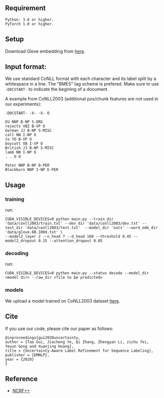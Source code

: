 ## Requirement
```
Python: 3.6 or higher.
PyTorch 1.0 or higher.
```
## Setup
Download Glove embedding from [here](https://nlp.stanford.edu/projects/glove/).

## Input format:
We use standard CoNLL format with each character and its label split by a whitespace in a line. The "BMES" tag scheme is prefered. 
Make sure to use `-DOCSTART-` to indicate the begining of a document.

A example from CoNLL2003 (additional pos/chunk features are not used in our experiments):
```
-DOCSTART- -X- -X- O

EU NNP B-NP S-ORG
rejects VBZ B-VP O
German JJ B-NP S-MISC
call NN I-NP O
to TO B-VP O
boycott VB I-VP O
British JJ B-NP S-MISC
lamb NN I-NP O
. . O O

Peter NNP B-NP B-PER
Blackburn NNP I-NP E-PER
```

## Usage

### training
run:
```
CUDA_VISIBLE_DEVICES=0 python main.py --train_dir 'data/conll2003/train.txt' --dev_dir 'data/conll2003/dev.txt' --test_dir 'data/conll2003/test.txt'  --model_dir 'outs' --word_emb_dir 'data/glove.6B.100d.txt' \
--model2_layer 2 --n_head 7 --d_head 160 --threshold 0.45 --model2_dropout 0.15 --attention_dropout 0.05
```

### decoding
run:
```
CUDA_VISIBLE_DEVICES=0 python main.py --status decode --model_dir <model dir> --raw_dir <file to be predicted>
```

### models 
We upload a model trained on CoNLL2003 dataset [here](https://drive.google.com/drive/folders/1wwQWmfXaxS3GbrR7G-k1XI0gQbp3ZqzV?usp=sharing). 

## Cite
If you use our code, please cite our paper as follows:


```
@inproceedings{gui2020uncertainty,
author = {Tao Gui, Jiacheng Ye, Qi Zhang, Zhengyan Li, zichu fei, Yeyun Gong and Xuanjing Huang},
title = {Uncertainty-Aware Label Refinement for Sequence Labeling},
publisher = {EMNLP},
year = {2020}
}
```

## Reference
- [NCRF++](https://github.com/jiesutd/NCRFpp.git)  